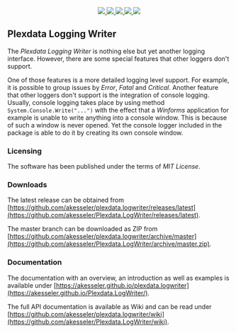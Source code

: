 <p align="center">
  <a href="https://github.com/akesseler/Plexdata.LogWriter/blob/master/LICENSE.md" alt="license">
    <img src="https://img.shields.io/github/license/akesseler/Plexdata.LogWriter.svg" />
  </a>
  <a href="https://github.com/akesseler/Plexdata.LogWriter/releases/latest" alt="latest">
    <img src="https://img.shields.io/github/release/akesseler/Plexdata.LogWriter.svg" />
  </a>
  <a href="https://github.com/akesseler/Plexdata.LogWriter/archive/master.zip" alt="master">
    <img src="https://img.shields.io/github/languages/code-size/akesseler/Plexdata.LogWriter.svg" />
  </a>
  <a href="https://akesseler.github.io/Plexdata.LogWriter" alt="docs">
    <img src="https://img.shields.io/badge/docs-guide-orange.svg" />
  </a>
  <a href="https://github.com/akesseler/Plexdata.LogWriter/wiki" alt="wiki">
    <img src="https://img.shields.io/badge/wiki-API-orange.svg" />
  </a>
</p>

## Plexdata Logging Writer

The _Plexdata Logging Writer_ is nothing else but yet another logging interface. However, there are some special features that other loggers don't support. 

One of those features is a more detailed logging level support. For example, it is possible to group issues by _Error_, _Fatal_ and _Critical_. Another feature that other loggers don't support is the integration of console logging. Usually, console logging takes place by using method ``System.Console.Write("...")`` with the effect that a _Winforms_ application for example is unable to write anything into a console window. This is because of such a window is never opened. Yet the console logger included in the package is able to do it by creating its own console window.

### Licensing

The software has been published under the terms of _MIT License_.

### Downloads

The latest release can be obtained from [https://github.com/akesseler/plexdata.logwriter/releases/latest](https://github.com/akesseler/Plexdata.LogWriter/releases/latest).

The master branch can be downloaded as ZIP from [https://github.com/akesseler/plexdata.logwriter/archive/master](https://github.com/akesseler/Plexdata.LogWriter/archive/master.zip).

### Documentation

The documentation with an overview, an introduction as well as examples is available under [https://akesseler.github.io/plexdata.logwriter](https://akesseler.github.io/Plexdata.LogWriter/).

The full API documentation is available as Wiki and can be read under [https://github.com/akesseler/plexdata.logwriter/wiki](https://github.com/akesseler/Plexdata.LogWriter/wiki).

